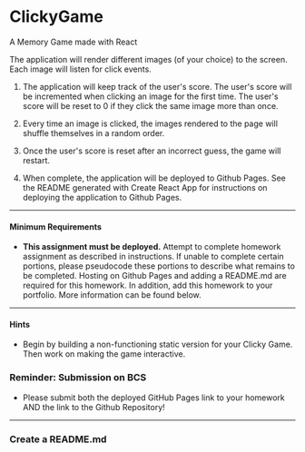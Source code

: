 # ClickyGame

A Memory Game made with React

The application will render different images (of your choice) to the screen. Each image will listen for click events.

1. The application will keep track of the user's score. The user's score will be incremented when clicking an image for the first time. The user's score will be reset to 0 if they click the same image more than once.

2. Every time an image is clicked, the images rendered to the page will shuffle themselves in a random order.

3. Once the user's score is reset after an incorrect guess, the game will restart.

4. When complete, the application will be deployed to Github Pages. See the README generated with Create React App for instructions on deploying the application to Github Pages.

---

#### Minimum Requirements

- **This assignment must be deployed.** Attempt to complete homework assignment as described in instructions. If unable to complete certain portions, please pseudocode these portions to describe what remains to be completed. Hosting on Github Pages and adding a README.md are required for this homework. In addition, add this homework to your portfolio. More information can be found below.

---

#### Hints

- Begin by building a non-functioning static version for your Clicky Game. Then work on making the game interactive.

### Reminder: Submission on BCS

- Please submit both the deployed GitHub Pages link to your homework AND the link to the Github Repository!

---

### Create a README.md
